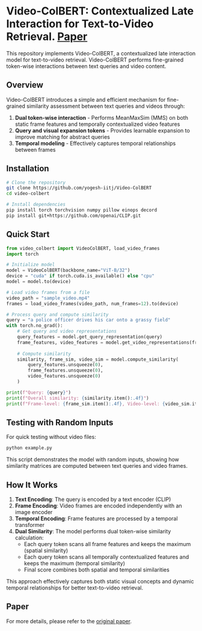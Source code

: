 
# Video-ColBERT: Contextualized Late Interaction for Text-to-Video Retrieval. [Paper](https://arxiv.org/pdf/2503.19009v1)


This repository implements Video-ColBERT, a contextualized late interaction model for text-to-video retrieval. Video-ColBERT performs fine-grained token-wise interactions between text queries and video content.

## Overview

Video-ColBERT introduces a simple and efficient mechanism for fine-grained similarity assessment between text queries and videos through:

1. **Dual token-wise interaction** - Performs MeanMaxSim (MMS) on both static frame features and temporally contextualized video features
2. **Query and visual expansion tokens** - Provides learnable expansion to improve matching for abstract queries
3. **Temporal modeling** - Effectively captures temporal relationships between frames

## Installation

```bash
# Clone the repository
git clone https://github.com/yogesh-iitj/Video-ColBERT
cd video-colbert

# Install dependencies
pip install torch torchvision numpy pillow einops decord
pip install git+https://github.com/openai/CLIP.git
```

## Quick Start

```python
from video_colbert import VideoColBERT, load_video_frames
import torch

# Initialize model
model = VideoColBERT(backbone_name="ViT-B/32")
device = "cuda" if torch.cuda.is_available() else "cpu"
model = model.to(device)

# Load video frames from a file
video_path = "sample_video.mp4"
frames = load_video_frames(video_path, num_frames=12).to(device)

# Process query and compute similarity
query = "a police officer drives his car onto a grassy field"
with torch.no_grad():
    # Get query and video representations
    query_features = model.get_query_representation(query)
    frame_features, video_features = model.get_video_representations(frames)
    
    # Compute similarity
    similarity, frame_sim, video_sim = model.compute_similarity(
        query_features.unsqueeze(0),
        frame_features.unsqueeze(0),
        video_features.unsqueeze(0)
    )

print(f"Query: {query}")
print(f"Overall similarity: {similarity.item():.4f}")
print(f"Frame-level: {frame_sim.item():.4f}, Video-level: {video_sim.item():.4f}")
```

## Testing with Random Inputs

For quick testing without video files:

```bash
python example.py
```

This script demonstrates the model with random inputs, showing how similarity matrices are computed between text queries and video frames.

## How It Works

1. **Text Encoding**: The query is encoded by a text encoder (CLIP)
2. **Frame Encoding**: Video frames are encoded independently with an image encoder
3. **Temporal Encoding**: Frame features are processed by a temporal transformer
4. **Dual Similarity**: The model performs dual token-wise similarity calculation:
   - Each query token scans all frame features and keeps the maximum (spatial similarity)
   - Each query token scans all temporally contextualized features and keeps the maximum (temporal similarity)
   - Final score combines both spatial and temporal similarities

This approach effectively captures both static visual concepts and dynamic temporal relationships for better text-to-video retrieval.

## Paper

For more details, please refer to the [original paper](https://arxiv.org/pdf/2503.19009v1).
